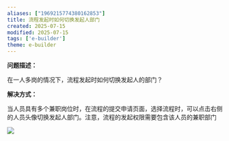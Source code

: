 ```yaml
---
aliases: ["1969215774380162853"]
title: 流程发起时如何切换发起人部门
created: 2025-07-15
modified: 2025-07-15
tags: ['e-builder']
theme: e-builder
---
```


**问题描述：**

在一人多岗的情况下，流程发起时如何切换发起人的部门？

**解决方式：**

当人员具有多个兼职岗位时，在流程的提交申请页面，选择流程时，可以点击右侧的人员头像切换发起人部门。注意，流程的发起权限需要包含该人员的兼职部门

![](https://myhelpdoc.oss-cn-heyuan.aliyuncs.com/mdimages/99b32d4189c0ae79eda1b4402107cd6d.jpg)